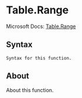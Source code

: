 # Table.Range

Microsoft Docs: [Table.Range](https://docs.microsoft.com/en-us/powerquery-m/table-range)

## Syntax

```
Syntax for this function.
```

## About

About this function.

